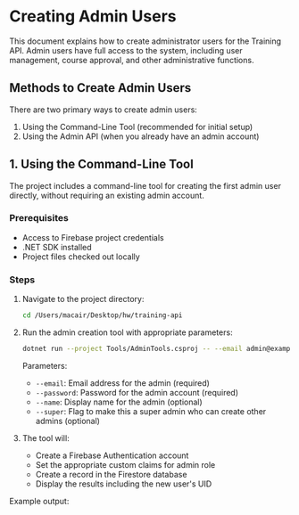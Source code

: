 # Creating Admin Users

This document explains how to create administrator users for the Training API. Admin users have full access to the system, including user management, course approval, and other administrative functions.

## Methods to Create Admin Users

There are two primary ways to create admin users:

1. Using the Command-Line Tool (recommended for initial setup)
2. Using the Admin API (when you already have an admin account)

## 1. Using the Command-Line Tool

The project includes a command-line tool for creating the first admin user directly, without requiring an existing admin account.

### Prerequisites

- Access to Firebase project credentials
- .NET SDK installed
- Project files checked out locally

### Steps

1. Navigate to the project directory:
   ```bash
   cd /Users/macair/Desktop/hw/training-api
   ```

2. Run the admin creation tool with appropriate parameters:
   ```bash
   dotnet run --project Tools/AdminTools.csproj -- --email admin@example.com --password SecureP@ss123 --name "Admin User" --super
   ```

   Parameters:
   - `--email`: Email address for the admin (required)
   - `--password`: Password for the admin account (required)
   - `--name`: Display name for the admin (optional)
   - `--super`: Flag to make this a super admin who can create other admins (optional)

3. The tool will:
   - Create a Firebase Authentication account
   - Set the appropriate custom claims for admin role
   - Create a record in the Firestore database
   - Display the results including the new user's UID

Example output:
